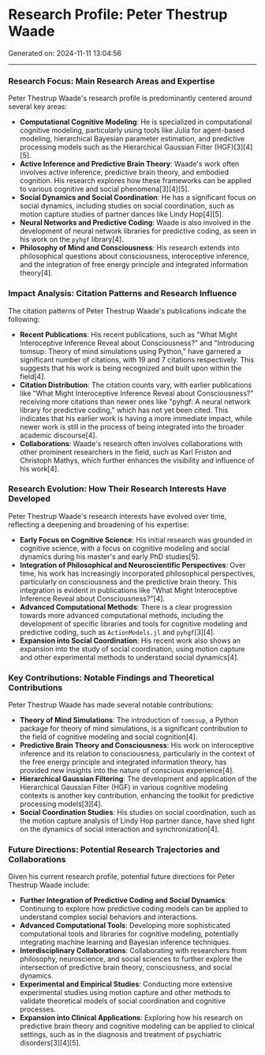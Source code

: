 # Research Profile: Peter Thestrup Waade

Generated on: 2024-11-11 13:04:56

---

### Research Focus: Main Research Areas and Expertise

Peter Thestrup Waade's research profile is predominantly centered around several key areas:

- **Computational Cognitive Modeling**: He is specialized in computational cognitive modeling, particularly using tools like Julia for agent-based modeling, hierarchical Bayesian parameter estimation, and predictive processing models such as the Hierarchical Gaussian Filter (HGF)[3][4][5].
- **Active Inference and Predictive Brain Theory**: Waade's work often involves active inference, predictive brain theory, and embodied cognition. His research explores how these frameworks can be applied to various cognitive and social phenomena[3][4][5].
- **Social Dynamics and Social Coordination**: He has a significant focus on social dynamics, including studies on social coordination, such as motion capture studies of partner dances like Lindy Hop[4][5].
- **Neural Networks and Predictive Coding**: Waade is also involved in the development of neural network libraries for predictive coding, as seen in his work on the `pyhgf` library[4].
- **Philosophy of Mind and Consciousness**: His research extends into philosophical questions about consciousness, interoceptive inference, and the integration of free energy principle and integrated information theory[4].

### Impact Analysis: Citation Patterns and Research Influence

The citation patterns of Peter Thestrup Waade's publications indicate the following:

- **Recent Publications**: His recent publications, such as "What Might Interoceptive Inference Reveal about Consciousness?" and "Introducing tomsup: Theory of mind simulations using Python," have garnered a significant number of citations, with 19 and 7 citations respectively. This suggests that his work is being recognized and built upon within the field[4].
- **Citation Distribution**: The citation counts vary, with earlier publications like "What Might Interoceptive Inference Reveal about Consciousness?" receiving more citations than newer ones like "pyhgf: A neural network library for predictive coding," which has not yet been cited. This indicates that his earlier work is having a more immediate impact, while newer work is still in the process of being integrated into the broader academic discourse[4].
- **Collaborations**: Waade's research often involves collaborations with other prominent researchers in the field, such as Karl Friston and Christoph Mathys, which further enhances the visibility and influence of his work[4].

### Research Evolution: How Their Research Interests Have Developed

Peter Thestrup Waade's research interests have evolved over time, reflecting a deepening and broadening of his expertise:

- **Early Focus on Cognitive Science**: His initial research was grounded in cognitive science, with a focus on cognitive modeling and social dynamics during his master's and early PhD studies[5].
- **Integration of Philosophical and Neuroscientific Perspectives**: Over time, his work has increasingly incorporated philosophical perspectives, particularly on consciousness and the predictive brain theory. This integration is evident in publications like "What Might Interoceptive Inference Reveal about Consciousness?"[4].
- **Advanced Computational Methods**: There is a clear progression towards more advanced computational methods, including the development of specific libraries and tools for cognitive modeling and predictive coding, such as `ActionModels.jl` and `pyhgf`[3][4].
- **Expansion into Social Coordination**: His recent work also shows an expansion into the study of social coordination, using motion capture and other experimental methods to understand social dynamics[4].

### Key Contributions: Notable Findings and Theoretical Contributions

Peter Thestrup Waade has made several notable contributions:

- **Theory of Mind Simulations**: The introduction of `tomssup`, a Python package for theory of mind simulations, is a significant contribution to the field of cognitive modeling and social cognition[4].
- **Predictive Brain Theory and Consciousness**: His work on interoceptive inference and its relation to consciousness, particularly in the context of the free energy principle and integrated information theory, has provided new insights into the nature of conscious experience[4].
- **Hierarchical Gaussian Filtering**: The development and application of the Hierarchical Gaussian Filter (HGF) in various cognitive modeling contexts is another key contribution, enhancing the toolkit for predictive processing models[3][4].
- **Social Coordination Studies**: His studies on social coordination, such as the motion capture analysis of Lindy Hop partner dance, have shed light on the dynamics of social interaction and synchronization[4].

### Future Directions: Potential Research Trajectories and Collaborations

Given his current research profile, potential future directions for Peter Thestrup Waade include:

- **Further Integration of Predictive Coding and Social Dynamics**: Continuing to explore how predictive coding models can be applied to understand complex social behaviors and interactions.
- **Advanced Computational Tools**: Developing more sophisticated computational tools and libraries for cognitive modeling, potentially integrating machine learning and Bayesian inference techniques.
- **Interdisciplinary Collaborations**: Collaborating with researchers from philosophy, neuroscience, and social sciences to further explore the intersection of predictive brain theory, consciousness, and social dynamics.
- **Experimental and Empirical Studies**: Conducting more extensive experimental studies using motion capture and other methods to validate theoretical models of social coordination and cognitive processes.
- **Expansion into Clinical Applications**: Exploring how his research on predictive brain theory and cognitive modeling can be applied to clinical settings, such as in the diagnosis and treatment of psychiatric disorders[3][4][5].